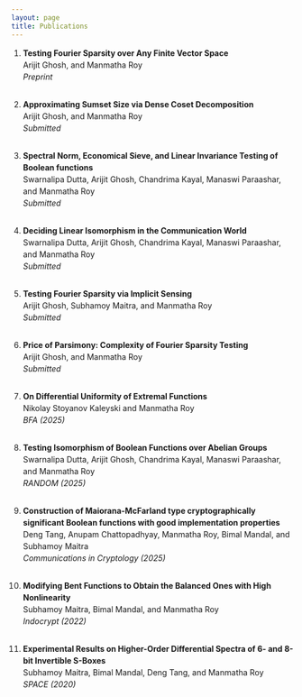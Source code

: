 ```yaml
---
layout: page
title: Publications
---
```

<style>
.publications-list {
  list-style-type: decimal;
  padding-left: 1.5em; /* ensures numbers don't overlap with text */
}
</style>



<ol class="publications-list" style="line-height: 1.5;">

  <li style="margin-bottom: 2em;">
    <strong>Testing Fourier Sparsity over Any Finite Vector Space</strong><br>
    Arijit Ghosh, and Manmatha Roy<br>
    <em>Preprint</em><br>
  </li>
  

  <li style="margin-bottom: 2em;">
    <strong>Approximating Sumset Size via Dense Coset Decomposition</strong><br>
    Arijit Ghosh, and Manmatha Roy<br>
    <em>Submitted</em><br>
  </li>

  <li style="margin-bottom: 2em;">
    <strong>Spectral Norm, Economical Sieve, and Linear Invariance Testing of Boolean functions</strong><br>
    Swarnalipa Dutta, Arijit Ghosh, Chandrima Kayal, Manaswi Paraashar, and Manmatha Roy<br>
    <em>Submitted</em><br>
  </li>

  <li style="margin-bottom: 2em;">
    <strong>Deciding Linear Isomorphism in the Communication World</strong><br>
    Swarnalipa Dutta, Arijit Ghosh, Chandrima Kayal, Manaswi Paraashar, and Manmatha Roy<br>
    <em>Submitted</em><br>
  </li>

  <li style="margin-bottom: 2em;">
    <strong>Testing Fourier Sparsity via Implicit Sensing</strong><br>
    Arijit Ghosh, Subhamoy Maitra, and Manmatha Roy<br>
    <em>Submitted</em><br>
  </li>

  <li style="margin-bottom: 2em;">
    <strong>Price of Parsimony: Complexity of Fourier Sparsity Testing</strong><br>
    Arijit Ghosh, and Manmatha Roy<br>
    <em>Submitted</em><br>
  </li>

  <li style="margin-bottom: 2em;">
    <strong>On Differential Uniformity of Extremal Functions</strong><br>
    Nikolay Stoyanov Kaleyski and Manmatha Roy<br>
    <em>BFA (2025)</em><br>
  </li>

  <li style="margin-bottom: 2em;">
    <strong>Testing Isomorphism of Boolean Functions over Abelian Groups</strong><br>
    Swarnalipa Dutta, Arijit Ghosh, Chandrima Kayal, Manaswi Paraashar, and Manmatha Roy<br>
    <em>RANDOM (2025)</em><br>
  </li>

  <li style="margin-bottom: 2em;">
    <strong>Construction of Maiorana-McFarland type cryptographically significant Boolean functions with good implementation properties</strong><br>
    Deng Tang, Anupam Chattopadhyay, Manmatha Roy, Bimal Mandal, and Subhamoy Maitra<br>
    <em>Communications in Cryptology (2025)</em><br>
  </li>

  <li style="margin-bottom: 2em;">
    <strong>Modifying Bent Functions to Obtain the Balanced Ones with High Nonlinearity</strong><br>
    Subhamoy Maitra, Bimal Mandal, and Manmatha Roy<br>
    <em>Indocrypt (2022)</em><br>
  </li>

  <li style="margin-bottom: 2em;">
    <strong>Experimental Results on Higher-Order Differential Spectra of 6- and 8-bit Invertible S-Boxes</strong><br>
    Subhamoy Maitra, Bimal Mandal, Deng Tang, and Manmatha Roy<br>
    <em>SPACE (2020)</em><br>
  </li>

</ol>

